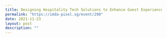 ```yaml
---
title: Designing Hospitality Tech Solutions to Enhance Guest Experiences
permalink: "https://imda-pixel.sg/event/290"
date: 2021-11-23
layout: post
description: ""
---
```


